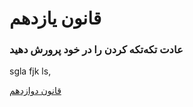 # قانون یازدهم

### عادت تکه‌تکه کردن را در خود پرورش دهید

sgla fjk ls,

[قانون دوازدهم](https://github.com/mohsn-mirzaei/LearnToCode/blob/main/%D9%82%D9%88%D8%A7%D9%86%DB%8C%D9%86/12-%D9%82%D8%A7%D9%86%D9%88%D9%86%E2%80%8C%D8%AF%D9%88%D8%A7%D8%B2%D8%AF%D9%87%D9%85.md)

